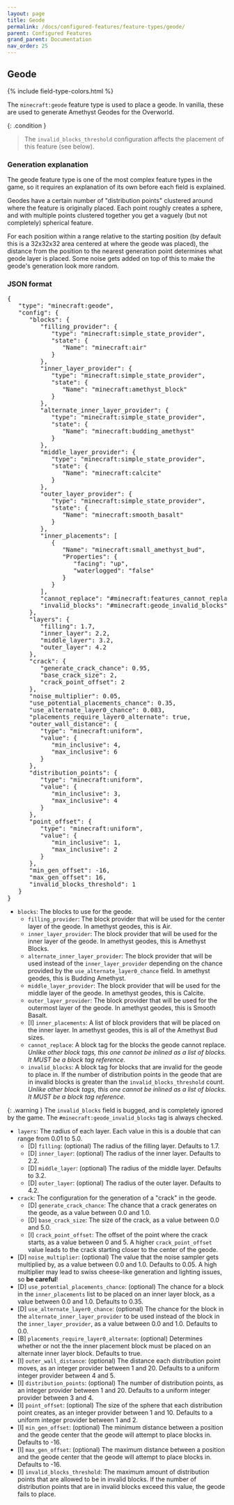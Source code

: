 ```yaml
---
layout: page
title: Geode
permalink: /docs/configured-features/feature-types/geode/
parent: Configured Features
grand_parent: Documentation
nav_order: 25
---
```


## Geode

<head>
    {% include field-type-colors.html %}
</head>

The `minecraft:geode` feature type is used to place a geode. In vanilla, these are used to generate Amethyst Geodes for the Overworld.

{: .condition }
> The `invalid_blocks_threshold` configuration affects the placement of this feature (see below).

### Generation explanation

The geode feature type is one of the most complex feature types in the game, so it requires an explanation of its own before each field is explained.

Geodes have a certain number of "distribution points" clustered around where the feature is originally placed. Each point roughly creates a sphere, and with multiple points clustered together you get a vaguely (but not completely) spherical feature. 

For each position within a range relative to the starting position (by default this is a 32x32x32 area centered at where the geode was placed), the distance from the position to the nearest generation point determines what geode layer is placed. Some noise gets added on top of this to make the geode's generation look more random.

### JSON format

<pre>
{
   "type": "minecraft:geode",
   "config": {
      "blocks": {
         "filling_provider": {
            "type": "minecraft:simple_state_provider",
            "state": {
               "Name": "minecraft:air"
            }
         },
         "inner_layer_provider": {
            "type": "minecraft:simple_state_provider",
            "state": {
               "Name": "minecraft:amethyst_block"
            }
         },
         "alternate_inner_layer_provider": {
            "type": "minecraft:simple_state_provider",
            "state": {
               "Name": "minecraft:budding_amethyst"
            }
         },
         "middle_layer_provider": {
            "type": "minecraft:simple_state_provider",
            "state": {
               "Name": "minecraft:calcite"
            }
         },
         "outer_layer_provider": {
            "type": "minecraft:simple_state_provider",
            "state": {
               "Name": "minecraft:smooth_basalt"
            }
         },
         "inner_placements": [
            {
               "Name": "minecraft:small_amethyst_bud",
               "Properties": {
                  "facing": "up",
                  "waterlogged": "false"
               }
            }
         ],
         "cannot_replace": "#minecraft:features_cannot_replace",
         "invalid_blocks": "#minecraft:geode_invalid_blocks"
      },
      "layers": {
         "filling": 1.7,
         "inner_layer": 2.2,
         "middle_layer": 3.2,
         "outer_layer": 4.2
      },
      "crack": {
         "generate_crack_chance": 0.95,
         "base_crack_size": 2,
         "crack_point_offset": 2
      },
      "noise_multiplier": 0.05,
      "use_potential_placements_chance": 0.35,
      "use_alternate_layer0_chance": 0.083,
      "placements_require_layer0_alternate": true,
      "outer_wall_distance": {
         "type": "minecraft:uniform",
         "value": {
            "min_inclusive": 4,
            "max_inclusive": 6
         }
      },
      "distribution_points": {
         "type": "minecraft:uniform",
         "value": {
            "min_inclusive": 3,
            "max_inclusive": 4
         }
      },
      "point_offset": {
         "type": "minecraft:uniform",
         "value": {
            "min_inclusive": 1,
            "max_inclusive": 2
         }
      },
      "min_gen_offset": -16,
      "max_gen_offset": 16,
      "invalid_blocks_threshold": 1
   }
}
</pre>

* `blocks`: The blocks to use for the geode.
   * `filling_provider`: The block provider that will be used for the center layer of the geode. In amethyst geodes, this is Air.
   * `inner_layer_provider`: The block provider that will be used for the inner layer of the geode. In amethyst geodes, this is Amethyst Blocks.
   * `alternate_inner_layer_provider`: The block provider that will be used instead of the `inner_layer_provider` depending on the chance provided by the `use_alternate_layer0_chance` field. In amethyst geodes, this is Budding Amethyst.
   * `middle_layer_provider`: The block provider that will be used for the middle layer of the geode. In amethyst geodes, this is Calcite.
   * `outer_layer_provider`: The block provider that will be used for the outermost layer of the geode. In amethyst geodes, this is Smooth Basalt.
   * <span int>[I]</span> `inner_placements`: A list of block providers that will be placed on the inner layer. In amethyst geodes, this is all of the Amethyst Bud sizes.
   * `cannot_replace`: A block tag for the blocks the geode cannot replace. *Unlike other block tags, this one cannot be inlined as a list of blocks. It MUST be a block tag reference.*
   * `invalid_blocks`: A block tag for blocks that are invalid for the geode to place in. If the number of distribution points in the geode that are in invalid blocks is greater than the `invalid_blocks_threshold` count. *Unlike other block tags, this one cannot be inlined as a list of blocks. It MUST be a block tag reference.*

{: .warning }
The `invalid_blocks` field is bugged, and is completely ignored by the game. The `#minecraft:geode_invalid_blocks` tag is always checked.

* `layers`: The radius of each layer. Each value in this is a double that can range from 0.01 to 5.0.
   * <span double>[D]</span> `filling`: (optional) The radius of the filling layer. Defaults to 1.7.
   * <span double>[D]</span> `inner_layer`: (optional) The radius of the inner layer. Defaults to 2.2.
   * <span double>[D]</span> `middle_layer`: (optional) The radius of the middle layer. Defaults to 3.2.
   * <span double>[D]</span> `outer_layer`: (optional) The radius of the outer layer. Defaults to 4.2.
* `crack`: The configuration for the generation of a "crack" in the geode.
   * <span double>[D]</span> `generate_crack_chance`: The chance that a crack generates on the geode, as a value between 0.0 and 1.0.
   * <span double>[D]</span> `base_crack_size`: The size of the crack, as a value between 0.0 and 5.0.
   * <span int>[I]</span> `crack_point_offset`: The offset of the point where the crack starts, as a value between 0 and 5. A higher `crack_point_offset` value leads to the crack starting closer to the center of the geode.
* <span double>[D]</span> `noise_multiplier`: (optional) The value that the noise sampler gets multiplied by, as a value between 0.0 and 1.0. Defaults to 0.05. A high multiplier may lead to swiss cheese-like generation and lighting issues, so **be careful**!
* <span double>[D]</span> `use_potential_placements_chance`: (optional) The chance for a block in the `inner_placements` list to be placed on an inner layer block, as a value between 0.0 and 1.0. Defaults to 0.35.
* <span double>[D]</span> `use_alternate_layer0_chance`: (optional) The chance for the block in the `alternate_inner_layer_provider` to be used instead of  the block in the `inner_layer_provider`, as a value between 0.0 and 1.0. Defaults to 0.0.
* <span bool>[B]</span> `placements_require_layer0_alternate`: (optional) Determines whether or not the the inner placement block must be placed on an alternate inner layer block. Defaults to true.
* <span int>[I]</span> `outer_wall_distance`: (optional) The distance each distribution point moves, as an integer provider between 1 and 20. Defaults to a uniform integer provider between 4 and 5.
* <span int>[I]</span> `distribution_points`: (optional) The number of distribution points, as an integer provider between 1 and 20. Defaults to a uniform integer provider between 3 and 4.
* <span int>[I]</span> `point_offset`: (optional) The size of the sphere that each distribution point creates, as an integer provider between 1 and 10. Defaults to a uniform integer provider between 1 and 2.
* <span int>[I]</span> `min_gen_offset`: (optional) The minimum distance between a position and the geode center that the geode will attempt to place blocks in. Defaults to -16.
* <span int>[I]</span> `max_gen_offset`: (optional) The maximum distance between a position and the geode center that the geode will attempt to place blocks in. Defaults to -16.
* <span int>[I]</span> `invalid_blocks_threshold`: The maximum amount of distribution points that are allowed to be in invalid blocks. If the number of distribution points that are in invalid blocks exceed this value, the geode fails to place.